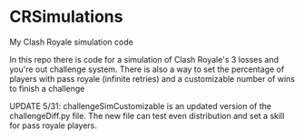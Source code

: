 # CRSimulations
My Clash Royale simulation code

In this repo there is code for a simulation of Clash Royale's 3 losses and you're out challenge system.  There is also a way to set the percentage of players with pass royale (infinite retries) and a customizable number of wins to finish a challenge

UPDATE 5/31: challengeSimCustomizable is an updated version of the challengeDiff.py file.  The new file can test even distribution and set a skill for pass royale players. 
